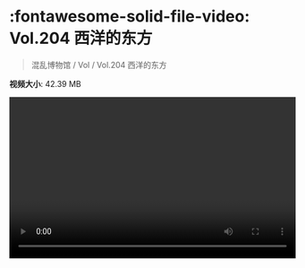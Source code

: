 # :fontawesome-solid-file-video: Vol.204 西洋的东方

> 混乱博物馆 / Vol / Vol.204 西洋的东方

**视频大小**: 42.39 MB

<video id="V-0012cd5f6c29db7574046b016ca64a35" width="512" height="288" preload="none" playsinline webkit-playsinline></video>